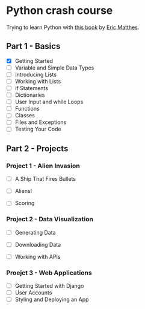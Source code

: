 # Python crash course

Trying to learn Python with [this book](https://nostarch.com/python-crash-course-3rd-edition) by [Eric Matthes](https://ehmatthes.github.io/pcc/).


## Part 1 - Basics

- [x] Getting Started
- [ ] Variable and Simple Data Types
- [ ] Introducing Lists
- [ ] Working with Lists
- [ ] if Statements
- [ ] Dictionaries
- [ ] User Input and while Loops
- [ ] Functions
- [ ] Classes
- [ ] Files and Exceptions
- [ ] Testing Your Code

## Part 2 - Projects

### Project 1 - Alien Invasion

- [ ] A Ship That Fires Bullets
- [ ] Aliens!
- [ ] Scoring


### Project 2 - Data Visualization

- [ ] Generating Data
- [ ] Downloading Data
- [ ] Working with APIs


### Proejct 3 - Web Applications
- [ ] Getting Started with Django
- [ ] User Accounts
- [ ] Styling and Deploying an App